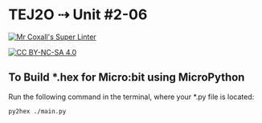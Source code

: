 # TEJ2O ⇢ Unit #2-06

[![Mr Coxall's Super Linter](https://github.com/tej2o-templates/tej2o-unit2-06/workflows/Mr%20Coxall's%20Super%20Linter/badge.svg)](https://github.com/tej2o-templates/tej2o-unit2-06/actions)

[![CC BY-NC-SA 4.0](https://img.shields.io/badge/License-CC%20BY--NC--SA%204.0-blue.svg)](./LICENSE)

## To Build *.hex for Micro:bit using MicroPython

Run the following command in the terminal, where your *.py file is located:

``` bash
py2hex ./main.py
```
